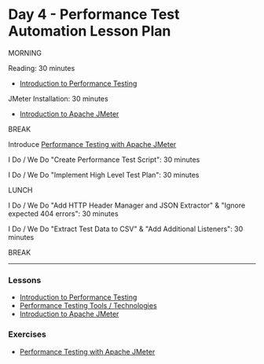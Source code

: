# Day 4 - Performance Test Automation Lesson Plan

MORNING

Reading: 30 minutes
  - [Introduction to Performance Testing](../../lessons/M15-introduction-to-performance-testing.md)

JMeter Installation: 30 minutes
  - [Introduction to Apache JMeter](../../lessons/M15-introduction-to-apache-jmeter.md)

BREAK

Introduce [Performance Testing with Apache JMeter](../../exercises/M15-exercise-performance-testing.md)

I Do / We Do "Create Performance Test Script": 30 minutes

I Do / We Do "Implement High Level Test Plan": 30 minutes

LUNCH

I Do / We Do "Add HTTP Header Manager and JSON Extractor" & "Ignore expected 404 errors": 30 minutes

I Do / We Do "Extract Test Data to CSV" & "Add Additional Listeners": 30 minutes

BREAK


------------------------------------------------------------------------------------------

### Lessons
- [Introduction to Performance Testing](../../lessons/M15-introduction-to-performance-testing.md)
- [Performance Testing Tools / Technologies](../../lessons/M15-performance-testing-tools.md)
- [Introduction to Apache JMeter](../../lessons/M15-introduction-to-apache-jmeter.md)

### Exercises
- [Performance Testing with Apache JMeter](../../exercises/M15-exercise-performance-testing.md)